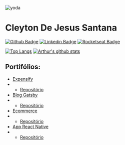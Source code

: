
![yoda](https://user-images.githubusercontent.com/43582741/110004045-c3dffc00-7cf5-11eb-9482-cacfb2786a09.gif)

# Cleyton De Jesus Santana

[![Github Badge](https://img.shields.io/badge/-Github-000?style=flat-square&logo=Github&logoColor=white&link=https://github.com/csttn)](https://github.com/csttn)
[![Linkedin Badge](https://img.shields.io/badge/-LinkedIn-blue?style=flat-square&logo=Linkedin&logoColor=white&link=https://www.linkedin.com/in/fagnerpsantos/)](https://www.linkedin.com/in/csttn/)
[![Rocketseat Badge](https://img.shields.io/badge/-csttn-black?style=flat-square&labelColor=6633cc&label=Rocketseat&logoColor=white&link=https://app.rocketseat.com.br/me/cleyton-santana-1590699806)](https://app.rocketseat.com.br/me/cleyton-santana-1590699806) 

[![Top Langs](https://github-readme-stats.vercel.app/api/top-langs?username=csttn&theme=dark&layout=compact)](https://github.com/csttn/github-readme-stats)
[![Arthur's github stats](https://github-readme-stats.vercel.app/api?username=csttn&theme=midnight-purple&show_icons=true)](https://github.com/csttn/github-readme-stats)




## Portifólios:

* [Expensify](https://expensify-csttn.herokuapp.com/) 
* * [Repositório](https://github.com/csttn/Expensify) 
* [Blog Gatsby](https://gatsby-blog-csttn.netlify.app/)
* * [Repositório](https://github.com/csttn/blog-gatsby) 
* [Ecommerce](https://github.com/csttn/ecommerce-React) 
* * [Repositório](https://github.com/csttn/ecommerce-React) 
* [App React Native](https://github.com/csttn/peDeMeiaApp) 
* * [Repositório](https://github.com/csttn/peDeMeiaApp) 



